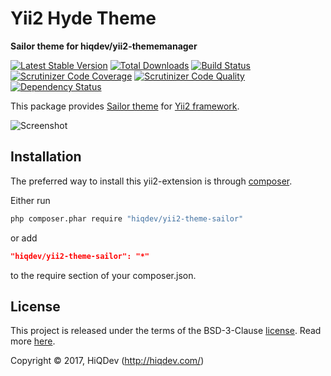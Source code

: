 Yii2 Hyde Theme
===============

**Sailor theme for hiqdev/yii2-thememanager**

[![Latest Stable Version](https://poser.pugx.org/hiqdev/yii2-theme-sailor/v/stable)](https://packagist.org/packages/hiqdev/yii2-theme-sailor)
[![Total Downloads](https://poser.pugx.org/hiqdev/yii2-theme-sailor/downloads)](https://packagist.org/packages/hiqdev/yii2-theme-sailor)
[![Build Status](https://img.shields.io/travis/hiqdev/yii2-theme-sailor.svg)](https://travis-ci.org/hiqdev/yii2-theme-sailor)
[![Scrutinizer Code Coverage](https://img.shields.io/scrutinizer/coverage/g/hiqdev/yii2-theme-sailor.svg)](https://scrutinizer-ci.com/g/hiqdev/yii2-theme-sailor/)
[![Scrutinizer Code Quality](https://img.shields.io/scrutinizer/g/hiqdev/yii2-theme-sailor.svg)](https://scrutinizer-ci.com/g/hiqdev/yii2-theme-sailor/)
[![Dependency Status](https://www.versioneye.com/php/hiqdev:yii2-theme-sailor/dev-master/badge.svg)](https://www.versioneye.com/php/hiqdev:yii2-theme-sailor/dev-master)

This package provides [Sailor theme](https://bootstrapmade.com/sailor-free-bootstrap-theme/)
for [Yii2 framework](http://yiiframework.com).

![Screenshot](https://bootstrapmade.com/wp-content/themefiles/Sailor/800.png)

## Installation

The preferred way to install this yii2-extension is through [composer](http://getcomposer.org/download/).

Either run

```sh
php composer.phar require "hiqdev/yii2-theme-sailor"
```

or add

```json
"hiqdev/yii2-theme-sailor": "*"
```

to the require section of your composer.json.

## License

This project is released under the terms of the BSD-3-Clause [license](LICENSE).
Read more [here](http://choosealicense.com/licenses/bsd-3-clause).

Copyright © 2017, HiQDev (http://hiqdev.com/)
